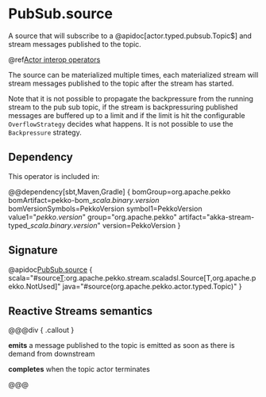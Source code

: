# PubSub.source

A source that will subscribe to a @apidoc[actor.typed.pubsub.Topic$] and stream messages published to the topic. 

@ref[Actor interop operators](../index.md#actor-interop-operators)

The source can be materialized  multiple times, each materialized stream will stream messages published to the topic after the stream has started.

Note that it is not possible to propagate the backpressure from the running stream to the pub sub topic,
if the stream is backpressuring published messages are buffered up to a limit and if the limit is hit
the configurable `OverflowStrategy` decides what happens. It is not possible to use the `Backpressure`
strategy.


## Dependency

This operator is included in:

@@dependency[sbt,Maven,Gradle] {
bomGroup=org.apache.pekko bomArtifact=pekko-bom_$scala.binary.version$ bomVersionSymbols=PekkoVersion
symbol1=PekkoVersion
value1="$pekko.version$"
group="org.apache.pekko"
artifact="akka-stream-typed_$scala.binary.version$"
version=PekkoVersion
}

## Signature

@apidoc[PubSub.source](stream.typed.*.PubSub$) { scala="#source[T](topic:org.apache.pekko.actor.typed.Topic[T]):org.apache.pekko.stream.scaladsl.Source[T,org.apache.pekko.NotUsed]" java="#source(org.apache.pekko.actor.typed.Topic)" }

## Reactive Streams semantics

@@@div { .callout }

**emits** a message published to the topic is emitted as soon as there is demand from downstream

**completes** when the topic actor terminates 

@@@
